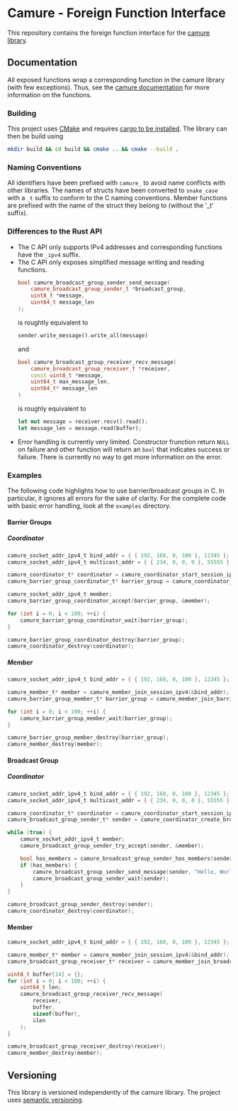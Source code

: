 # Camure - Foreign Function Interface
This repository contains the foreign function interface for the [camure library](https://github.com/soehrl/camure).

## Documentation
All exposed functions wrap a corresponding function in the camure library (with few exceptions).
Thus, see the [camure documentation](https://docs.rs/camure/) for more information on the functions.

### Building
This project uses [CMake](https://cmake.org/) and requires [cargo to be installed](https://doc.rust-lang.org/cargo/getting-started/installation.html).
The library can then be build using
```sh
mkdir build && cd build && cmake .. && cmake --build .
```

### Naming Conventions
All identifiers have been prefixed with `camure_` to avoid name conflicts with other libraries.
The names of structs have been converted to `snake_case` with a `_t` suffix to conform to the C naming conventions.
Member functions are prefixed with the name of the struct they belong to (without the '\_t' suffix).

### Differences to the Rust API
* The C API only supports IPv4 addresses and corresponding functions have the `_ipv4` suffix.
* The C API only exposes simplified message writing and reading functions.
  ```c++
  bool camure_broadcast_group_sender_send_message(
      camure_broadcast_group_sender_t *broadcast_group,
      uint8_t *message,
      uint64_t message_len
  );
  ```
  is roughtly equivalent to 
  ```rust
  sender.write_message().write_all(message)
  ```
  and
  ```c++
  bool camure_broadcast_group_receiver_recv_message(
      camure_broadcast_group_receiver_t *receiver,
      const uint8_t *message,
      uint64_t max_message_len,
      uint64_t* message_len
  )
  ```
  is roughly equivalent to
  ```rust
  let mut message = receiver.recv().read();
  let message_len = message.read(buffer);
  ```
* Error handling is currently very limited.
  Constructor frunction return `NULL` on failure and other function will return an `bool` that indicates success or failure.
  There is currently no way to get more information on the error.

### Examples
The following code highlights how to use barrier/broadcast groups in C.
In particular, it ignores all errors for the sake of clarity.
For the complete code with basic error handling, look at the `examples` directory.

#### Barrier Groups
##### Coordinator
```c
camure_socket_addr_ipv4_t bind_addr = { { 192, 168, 0, 100 }, 12345 };
camure_socket_addr_ipv4_t multicast_addr = { { 234, 0, 0, 0 }, 55555 };

camure_coordinator_t* coordinator = camure_coordinator_start_session_ipv4(&bind_addr, &multicast_addr);
camure_barrier_group_coordinator_t* barrier_group = camure_coordinator_create_barrier_group(coordinator, 0);

camure_socket_addr_ipv4_t member;
camure_barrier_group_coordinator_accept(barrier_group, &member);

for (int i = 0; i < 100; ++i) {
    camure_barrier_group_coordinator_wait(barrier_group);
}

camure_barrier_group_coordinator_destroy(barrier_group);
camure_coordinator_destroy(coordinator);
```
##### Member
```c
camure_socket_addr_ipv4_t bind_addr = { { 192, 168, 0, 100 }, 12345 };

camure_member_t* member = camure_member_join_session_ipv4(&bind_addr);
camure_barrier_group_member_t* barrier_group = camure_member_join_barrier_group(member, 0);

for (int i = 0; i < 100; ++i) {
    camure_barrier_group_member_wait(barrier_group);
}

camure_barrier_group_member_destroy(barrier_group);
camure_member_destroy(member);
```
#### Broadcast Group
##### Coordinator
```c
camure_socket_addr_ipv4_t bind_addr = { { 192, 168, 0, 100 }, 12345 };
camure_socket_addr_ipv4_t multicast_addr = { { 234, 0, 0, 0 }, 55555 };

camure_coordinator_t* coordinator = camure_coordinator_start_session_ipv4(&bind_addr, &multicast_addr);
camure_broadcast_group_sender_t* sender = camure_coordinator_create_broadcast_group(coordinator, 0);

while (true) {
    camure_socket_addr_ipv4_t member;
    camure_broadcast_group_sender_try_accept(sender, &member);

    bool has_members = camure_broadcast_group_sender_has_members(sender);
    if (has_members) {
        camure_broadcast_group_sender_send_message(sender, "Hello, World!", 13);
        camure_broadcast_group_sender_wait(sender);
    }
}

camure_broadcast_group_sender_destroy(sender);
camure_coordinator_destroy(coordinator);
```
#### Member

```c
camure_socket_addr_ipv4_t bind_addr = { { 192, 168, 0, 100 }, 12345 };

camure_member_t* member = camure_member_join_session_ipv4(&bind_addr);
camure_broadcast_group_receiver_t* receiver = camure_member_join_broadcast_group(member, 0);

uint8_t buffer[14] = {};
for (int i = 0; i < 100; ++i) {
    uint64_t len;
    camure_broadcast_group_receiver_recv_message(
        receiver,
        buffer,
        sizeof(buffer),
        &len
    );
}

camure_broadcast_group_receiver_destroy(receiver);
camure_member_destroy(member);
```

## Versioning
This library is versioned independently of the camure library.
The project uses [semantic versioning](https://semver.org/).
